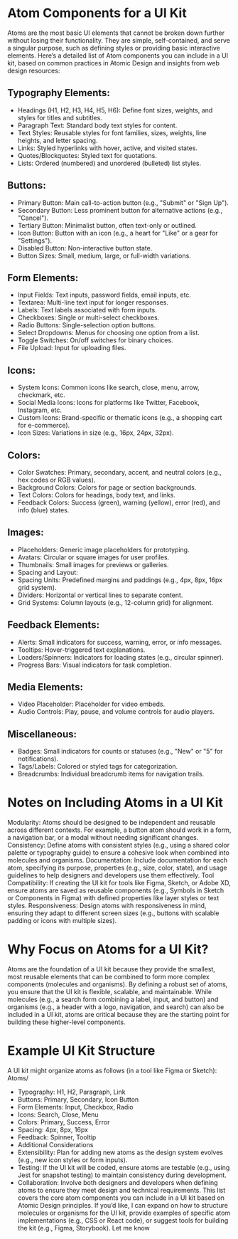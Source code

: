 # Atom Components for a UI Kit
Atoms are the most basic UI elements that cannot be broken down further without losing their functionality. They are simple, self-contained, and serve a singular purpose, such as defining styles or providing basic interactive elements. Here’s a detailed list of Atom components you can include in a UI kit, based on common practices in Atomic Design and insights from web design resources:

## Typography Elements:
- Headings (H1, H2, H3, H4, H5, H6): Define font sizes, weights, and styles for titles and subtitles.
- Paragraph Text: Standard body text styles for content.
- Text Styles: Reusable styles for font families, sizes, weights, line heights, and letter spacing.
- Links: Styled hyperlinks with hover, active, and visited states.
- Quotes/Blockquotes: Styled text for quotations.
- Lists: Ordered (numbered) and unordered (bulleted) list styles.

## Buttons:
- Primary Button: Main call-to-action button (e.g., "Submit" or "Sign Up").
- Secondary Button: Less prominent button for alternative actions (e.g., "Cancel").
- Tertiary Button: Minimalist button, often text-only or outlined.
- Icon Button: Button with an icon (e.g., a heart for "Like" or a gear for "Settings").
- Disabled Button: Non-interactive button state.
- Button Sizes: Small, medium, large, or full-width variations.

## Form Elements:
- Input Fields: Text inputs, password fields, email inputs, etc.
- Textarea: Multi-line text input for longer responses.
- Labels: Text labels associated with form inputs.
- Checkboxes: Single or multi-select checkboxes.
- Radio Buttons: Single-selection option buttons.
- Select Dropdowns: Menus for choosing one option from a list.
- Toggle Switches: On/off switches for binary choices.
- File Upload: Input for uploading files.

## Icons:
- System Icons: Common icons like search, close, menu, arrow, checkmark, etc.
- Social Media Icons: Icons for platforms like Twitter, Facebook, Instagram, etc.
- Custom Icons: Brand-specific or thematic icons (e.g., a shopping cart for e-commerce).
- Icon Sizes: Variations in size (e.g., 16px, 24px, 32px).

## Colors:
- Color Swatches: Primary, secondary, accent, and neutral colors (e.g., hex codes or RGB values).
- Background Colors: Colors for page or section backgrounds.
- Text Colors: Colors for headings, body text, and links.
- Feedback Colors: Success (green), warning (yellow), error (red), and info (blue) states.

## Images:
- Placeholders: Generic image placeholders for prototyping.
- Avatars: Circular or square images for user profiles.
- Thumbnails: Small images for previews or galleries.
- Spacing and Layout:
- Spacing Units: Predefined margins and paddings (e.g., 4px, 8px, 16px grid system).
- Dividers: Horizontal or vertical lines to separate content.
- Grid Systems: Column layouts (e.g., 12-column grid) for alignment.

## Feedback Elements:
- Alerts: Small indicators for success, warning, error, or info messages.
- Tooltips: Hover-triggered text explanations.
- Loaders/Spinners: Indicators for loading states (e.g., circular spinner).
- Progress Bars: Visual indicators for task completion.

## Media Elements:
- Video Placeholder: Placeholder for video embeds.
- Audio Controls: Play, pause, and volume controls for audio players.

## Miscellaneous:
- Badges: Small indicators for counts or statuses (e.g., "New" or "5" for notifications).
- Tags/Labels: Colored or styled tags for categorization.
- Breadcrumbs: Individual breadcrumb items for navigation trails.

# Notes on Including Atoms in a UI Kit
Modularity: Atoms should be designed to be independent and reusable across different contexts. For example, a button atom should work in a form, a navigation bar, or a modal without needing significant changes.
Consistency: Define atoms with consistent styles (e.g., using a shared color palette or typography guide) to ensure a cohesive look when combined into molecules and organisms.
Documentation: Include documentation for each atom, specifying its purpose, properties (e.g., size, color, state), and usage guidelines to help designers and developers use them effectively.
Tool Compatibility: If creating the UI kit for tools like Figma, Sketch, or Adobe XD, ensure atoms are saved as reusable components (e.g., Symbols in Sketch or Components in Figma) with defined properties like layer styles or text styles.
Responsiveness: Design atoms with responsiveness in mind, ensuring they adapt to different screen sizes (e.g., buttons with scalable padding or icons with multiple sizes).

# Why Focus on Atoms for a UI Kit?
Atoms are the foundation of a UI kit because they provide the smallest, most reusable elements that can be combined to form more complex components (molecules and organisms). By defining a robust set of atoms, you ensure that the UI kit is flexible, scalable, and maintainable. While molecules (e.g., a search form combining a label, input, and button) and organisms (e.g., a header with a logo, navigation, and search) can also be included in a UI kit, atoms are critical because they are the starting point for building these higher-level components.

# Example UI Kit Structure
A UI kit might organize atoms as follows (in a tool like Figma or Sketch):
Atoms/
- Typography: H1, H2, Paragraph, Link
- Buttons: Primary, Secondary, Icon Button
- Form Elements: Input, Checkbox, Radio
- Icons: Search, Close, Menu
- Colors: Primary, Success, Error
- Spacing: 4px, 8px, 16px
- Feedback: Spinner, Tooltip
- Additional Considerations
- Extensibility: Plan for adding new atoms as the design system evolves (e.g., new icon styles or form inputs).
- Testing: If the UI kit will be coded, ensure atoms are testable (e.g., using Jest for snapshot testing) to maintain consistency during development.
- Collaboration: Involve both designers and developers when defining atoms to ensure they meet design and technical requirements.
This list covers the core atom components you can include in a UI kit based on Atomic Design principles. If you’d like, I can expand on how to structure molecules or organisms for the UI kit, provide examples of specific atom implementations (e.g., CSS or React code), or suggest tools for building the kit (e.g., Figma, Storybook). Let me know